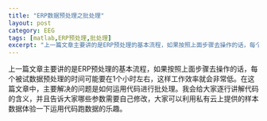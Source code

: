 ```yaml
---
title: "ERP数据预处理之批处理"
layout: post
category: EEG
tags: [matlab,ERP预处理,批处理]
excerpt: "上一篇文章主要讲的是ERP预处理的基本流程，如果按照上面步骤去操作的话，每个被试数据预处理的时间可能要在1个小时左右，这样工作效率就会非常低。在这篇文章中，主要解决的问题是如何运用代码进行批处理。"
---
```

上一篇文章主要讲的是ERP预处理的基本流程，如果按照上面步骤去操作的话，每个被试数据预处理的时间可能要在1个小时左右，这样工作效率就会非常低。在这篇文章中，主要解决的问题是如何运用代码进行批处理。我会给大家逐行讲解代码的含义，并且告诉大家哪些参数需要自己修改，大家可以利用私有云上提供的样本数据体验一下运用代码跑数据的乐趣。
